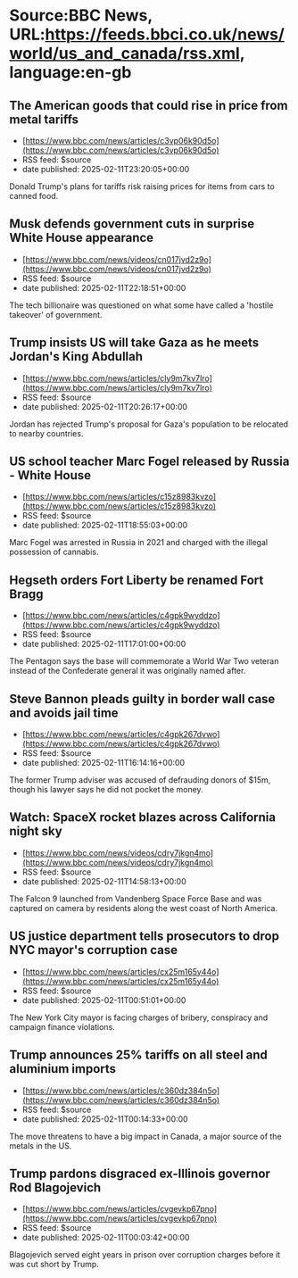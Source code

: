 # Source:BBC News, URL:https://feeds.bbci.co.uk/news/world/us_and_canada/rss.xml, language:en-gb

## The American goods that could rise in price from metal tariffs
 - [https://www.bbc.com/news/articles/c3vp06k90d5o](https://www.bbc.com/news/articles/c3vp06k90d5o)
 - RSS feed: $source
 - date published: 2025-02-11T23:20:05+00:00

Donald Trump's plans for tariffs risk raising prices for items from cars to canned food.

## Musk defends government cuts in surprise White House appearance
 - [https://www.bbc.com/news/videos/cn017jvd2z9o](https://www.bbc.com/news/videos/cn017jvd2z9o)
 - RSS feed: $source
 - date published: 2025-02-11T22:18:51+00:00

The tech billionaire was questioned on what some have called a 'hostile takeover' of government.

## Trump insists US will take Gaza as he meets Jordan's King Abdullah
 - [https://www.bbc.com/news/articles/cly9m7kv7lro](https://www.bbc.com/news/articles/cly9m7kv7lro)
 - RSS feed: $source
 - date published: 2025-02-11T20:26:17+00:00

Jordan has rejected Trump's proposal for Gaza's population to be relocated to nearby countries.

## US school teacher Marc Fogel released by Russia - White House
 - [https://www.bbc.com/news/articles/c15z8983kvzo](https://www.bbc.com/news/articles/c15z8983kvzo)
 - RSS feed: $source
 - date published: 2025-02-11T18:55:03+00:00

Marc Fogel was arrested in Russia in 2021 and charged with the illegal possession of cannabis.

## Hegseth orders Fort Liberty be renamed Fort Bragg
 - [https://www.bbc.com/news/articles/c4gpk9wyddzo](https://www.bbc.com/news/articles/c4gpk9wyddzo)
 - RSS feed: $source
 - date published: 2025-02-11T17:01:00+00:00

The Pentagon says the base will commemorate a World War Two veteran instead of the Confederate general it was originally named after.

## Steve Bannon pleads guilty in border wall case and avoids jail time
 - [https://www.bbc.com/news/articles/c4gpk267dvwo](https://www.bbc.com/news/articles/c4gpk267dvwo)
 - RSS feed: $source
 - date published: 2025-02-11T16:14:16+00:00

The former Trump adviser was accused of defrauding donors of $15m, though his lawyer says he did not pocket the money.

## Watch: SpaceX rocket blazes across California night sky
 - [https://www.bbc.com/news/videos/cdry7jkgn4mo](https://www.bbc.com/news/videos/cdry7jkgn4mo)
 - RSS feed: $source
 - date published: 2025-02-11T14:58:13+00:00

The Falcon 9 launched from Vandenberg Space Force Base and was captured on camera by residents along the west coast of North America.

## US justice department tells prosecutors to drop NYC mayor's corruption case
 - [https://www.bbc.com/news/articles/cx25m165y44o](https://www.bbc.com/news/articles/cx25m165y44o)
 - RSS feed: $source
 - date published: 2025-02-11T00:51:01+00:00

The New York City mayor is facing charges of bribery, conspiracy and campaign finance violations.

## Trump announces 25% tariffs on all steel and aluminium imports
 - [https://www.bbc.com/news/articles/c360dz384n5o](https://www.bbc.com/news/articles/c360dz384n5o)
 - RSS feed: $source
 - date published: 2025-02-11T00:14:33+00:00

The move threatens to have a big impact in Canada, a major source of the metals in the US.

## Trump pardons disgraced ex-Illinois governor Rod Blagojevich
 - [https://www.bbc.com/news/articles/cvgevkp67pno](https://www.bbc.com/news/articles/cvgevkp67pno)
 - RSS feed: $source
 - date published: 2025-02-11T00:03:42+00:00

Blagojevich served eight years in prison over corruption charges before it was cut short by Trump.

